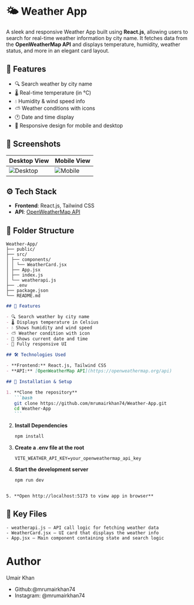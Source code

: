 # 🌤️ Weather App

A sleek and responsive Weather App built using **React.js**, allowing users to search for real-time weather information by city name. It fetches data from the **OpenWeatherMap API** and displays temperature, humidity, weather status, and more in an elegant card layout.

## 🚀 Features

- 🔍 Search weather by city name
- 🌡️ Real-time temperature (in °C)
- 💧 Humidity & wind speed info
- ⛅ Weather conditions with icons
- 🕐 Date and time display
- 📱 Responsive design for mobile and desktop

## 📸 Screenshots

| Desktop View                                | Mobile View                               |
| ------------------------------------------- | ----------------------------------------- |
| ![Desktop](./public/screenshot-desktop.png) | ![Mobile](./public/screenshot-mobile.png) |

## ⚙️ Tech Stack

- **Frontend**: React.js, Tailwind CSS
- **API**: [OpenWeatherMap API](https://openweathermap.org/api)

## 🧠 Folder Structure

```pgsql
Weather-App/
├── public/
├── src/
│ ├── components/
│ │ └── WeatherCard.jsx
│ ├── App.jsx
│ ├── index.js
│ └── weatherapi.js
├── .env
├── package.json
└── README.md

```

````markdown
## 🚀 Features

- 🔍 Search weather by city name
- 🌡️ Displays temperature in Celsius
- 💧 Shows humidity and wind speed
- ⛅ Weather condition with icon
- 📅 Shows current date and time
- 📱 Fully responsive UI

## 🛠️ Technologies Used

- **Frontend:** React.js, Tailwind CSS
- **API:** [OpenWeatherMap API](https://openweathermap.org/api)

## 🔧 Installation & Setup

1. **Clone the repository**
   ```bash
   git clone https://github.com/mrumairkhan74/Weather-App.git
   cd Weather-App
   ```
````

2. **Install Dependencies**
   ```bash
   npm install
   ```
3. **Create a .env file at the root**

   ```env
   VITE_WEATHER_API_KEY=your_openweathermap_api_key
   ```

4. **Start the development server**
   ```bash
   npm run dev
   ```

```

5. **Open http://localhost:5173 to view app in browser**
```

## 📂 Key Files

    - weatherapi.js – API call logic for fetching weather data
    - WeatherCard.jsx – UI card that displays the weather info
    - App.jsx – Main component containing state and search logic

# Author

Umair Khan

- Github:@mrumairkhan74
- Instagram: @mrumairkhan74
